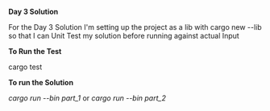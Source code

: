 __Day 3 Solution__

For the Day 3 Solution I'm setting up the project as a lib with cargo new --lib so that I can Unit Test my solution before running against actual Input

__To Run the Test__

cargo test

__To run the Solution__

*cargo run --bin part_1*
or
*cargo run --bin part_2*